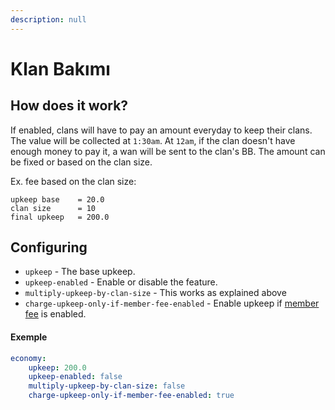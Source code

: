 ```yaml
---
description: null
---
```


# Klan Bakımı

## How does it work?

If enabled, clans will have to pay an amount everyday to keep their clans. The value will be collected at `1:30am`. At `12am`, if the clan doesn't have enough money to pay it, a wan will be sent to the clan's BB. The amount can be fixed or based on the clan size.

Ex. fee based on the clan size:

```text
upkeep base    = 20.0
clan size      = 10
final upkeep   = 200.0
```

## Configuring

* `upkeep` - The base upkeep.
* `upkeep-enabled` - Enable or disable the feature.
* `multiply-upkeep-by-clan-size` - This works as explained above
* `charge-upkeep-only-if-member-fee-enabled` - Enable upkeep if [member fee](https://github.com/RoinujNosde/SimpleClans/wiki/Member-Fee) is enabled.

#### Exemple

```yaml
economy:
    upkeep: 200.0
    upkeep-enabled: false
    multiply-upkeep-by-clan-size: false
    charge-upkeep-only-if-member-fee-enabled: true
```

